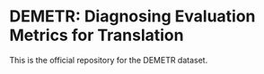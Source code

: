 #  DEMETR: Diagnosing Evaluation Metrics for Translation
This is the official repository for the DEMETR dataset.
